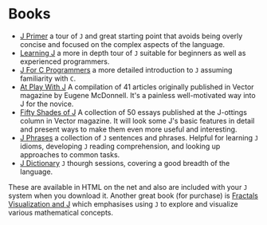 # Books

-   [J Primer](https://www.jsoftware.com/help/primer/contents.htm) a tour of `J` and great starting point that avoids being overly concise and focused on the complex aspects of the language.
-   [Learning J](https://www.jsoftware.com/help/learning/contents.htm) a more in depth tour of `J` suitable for beginners as well as experienced programmers.
-   [J For C Programmers](https://www.jsoftware.com/help/jforc/contents.htm) a more detailed introduction to `J` assuming familiarity with `C`.
-   [At Play With J](https://code.jsoftware.com/wiki/At_Play_With_J) A compilation of 41 articles originally published in Vector magazine by Eugene McDonnell. It's a painless well-motivated way into J for the novice.
-   [Fifty Shades of J](https://code.jsoftware.com/wiki/Fifty_Shades_of_J) A collection of 50 essays published at the J-ottings column in Vector magazine. It will look some J's basic features in detail and present ways to make them even more useful and interesting.
-   [J Phrases](https://www.jsoftware.com/help/phrases/contents.htm) a collection of `J` sentences and phrases. Helpful for learning `J` idioms, developing `J` reading comprehension, and looking up approaches to common tasks.
-   [J Dictionary](https://www.jsoftware.com/help/dictionary/contents.htm) `J` thourgh sessions, covering a good breadth of the language.

These are available in HTML on the net and also are included with your `J` system when you download it. Another great book (for purchase) is [Fractals Visualization and J](https://books.google.ca/books?id=Qs2kCwAAQBAJ&printsec=frontcover&source=gbs_ge_summary_r&cad=0#v=onepage&q&f=false) which emphasises using `J` to explore and visualize various mathematical concepts.
